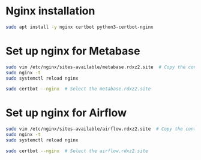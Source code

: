 # Nginx installation

```sh
sudo apt install -y nginx certbot python3-certbot-nginx
```

# Set up nginx for Metabase

```sh
sudo vim /etc/nginx/sites-available/metabase.rdxz2.site  # Copy the content of metabase.rdxz2.site
sudo nginx -t
sudo systemctl reload nginx

sudo certbot --nginx  # Select the metabase.rdxz2.site
```

# Set up nginx for Airflow

```sh
sudo vim /etc/nginx/sites-available/airflow.rdxz2.site  # Copy the content of airflow.rdxz2.site
sudo nginx -t
sudo systemctl reload nginx

sudo certbot --nginx  # Select the airflow.rdxz2.site
```
